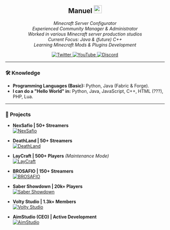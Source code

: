 <h2 align="center">Manuel <img src="https://i.pinimg.com/originals/ec/50/50/ec5050513662dd59af21b35967a0dc18.gif" width="25"></h2>
<p align="center">
  <em>
    Minecraft Server Configurator<br>
    Experienced Community Manager & Administrator<br>
    Worked in various Minecraft server production studios<br>
    Current Focus: Java & (future) C++<br>
    Learning Minecraft Mods & Plugins Development<br>
  </em>
</p>

<p align="center">
  <a href="https://x.com/manolopro3333">
    <img src="https://img.shields.io/badge/Twitter-1D9BF0?style=for-the-badge&logo=twitter&logoColor=white" alt="Twitter">
  </a>
  <a href="https://www.youtube.com/@manolopro3332/featured">
    <img src="https://img.shields.io/badge/YouTube-FF0000?style=for-the-badge&logo=youtube&logoColor=white" alt="YouTube">
  </a>
  <a href="https://imgur.com/kPr37VG">
    <img src="https://img.shields.io/badge/Discord-%235865F2.svg?&logo=discord&logoColor=white" alt="Discord">
  </a>
</p>

---

### 🛠️ **Knowledge**
- **Programming Languages (Basic):** Python, Java (Fabric & Forge).
- **I can do a "Hello World" in:** Python, Java, JavaScript, C++, HTML (???), PHP, Lua.

---

### 🚀 **Projects**
- **NexSafio | 50+ Streamers**  
  [![NexSafio](https://img.shields.io/badge/View-Image-blue?style=flat-square)](https://i.imgur.com/fPweoJk.png)

- **DeathLand | 50+ Streamers**  
  [![DeathLand](https://img.shields.io/badge/View-Image-blue?style=flat-square)](https://i.imgur.com/E54eY0w.png)

- **LayCraft | 500+ Players** *(Maintenance Mode)*  
  [![LayCraft](https://img.shields.io/badge/View-Image-blue?style=flat-square)](https://i.imgur.com/v6mtpdd.png)

- **BROSAFIO | 150+ Streamers**  
  [![BROSAFIO](https://img.shields.io/badge/View-Image-blue?style=flat-square)](https://imgur.com/RbgGKb5)

- **Saber Showdown | 20k+ Players**  
  [![Saber Showdown](https://img.shields.io/badge/View-Image-blue?style=flat-square)](https://imgur.com/Qzh7REP)

- **Volty Studio | 1.3k+ Members**  
  [![Volty Studio](https://img.shields.io/badge/View-Gallery-blue?style=flat-square)](https://imgur.com/a/6W36Qoa)

- **AimStudio (CEO) | Active Development**  
  [![AimStudio](https://img.shields.io/badge/Join-Discord-7289DA?style=flat-square)](https://discord.gg/NhrUYUDZ8m)
